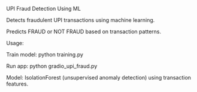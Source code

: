 UPI Fraud Detection Using ML

Detects fraudulent UPI transactions using machine learning. 

Predicts FRAUD or NOT FRAUD based on transaction patterns.

Usage:

Train model: python training.py

Run app: python gradio_upi_fraud.py

Model: IsolationForest (unsupervised anomaly detection) using transaction features.
